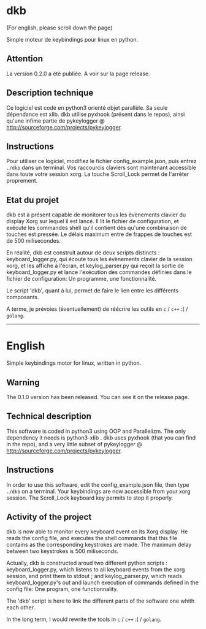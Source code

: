 dkb
===
(For english, please scroll down the page)

Simple moteur de keybindings pour linux en python.

Attention
---
La version 0.2.0 a été publiée. A voir sur la page release.

Description technique
---
Ce logiciel est codé en python3 orienté objet parallèle. Sa seule dépendance est xlib. dkb utilise pyxhook (présent dans le repos), ainsi qu'une infime partie de pykeylogger @ http://sourceforge.com/projects/pykeylogger.

Instructions
---
Pour utiliser ce logiciel, modifiez le fichier config_example.json, puis entrez `./dkb` dans un terminal. Vos raccourcis claviers sont maintenant accessible dans toute votre session xorg. La touche Scroll_Lock permet de l'arrêter proprement. 

Etat du projet
---
dkb est à présent capable de monitorer tous les évènements clavier du display Xorg sur lequel il est lancé. Il lit le fichier de configuration, et exécute les commandes shell qu'il contient dès qu'une combinaison de touches est pressée. Le délais maximum entre de frappes de touches est de 500 milisecondes.

En réalité, dkb est construit autour de deux scripts distincts : keyboard_logger.py, qui écoute tous les évènements clavier de la session xorg, et les affiche à l'écran, et keylog_parser.py qui reçoit la sortie de keyboard_logger.py et lance l'exécution des commandes définies dans le fichier de configuration: Un programme, une fonctionnalité.

Le script 'dkb', quant à lui, permet de faire le lien entre les différents composants.

A terme, je prévoies (éventuellement) de réécrire les outils en `c` / `c++` :( / `golang`.

______
English
===
Simple keybindings motor for linux, written in python.

Warning
---
The 0.1.0 version has been released. You can see it on the release page.

Technical description
---
This software is coded in python3 using OOP and Parallelizm. The only dependency it needs is python3-xlib . dkb uses pyxhook (that you can find in the repo), and a very little subset of pykeylogger @ http://sourceforge.com/projects/pykeylogger.

Instructions
---
In order to use this software, edit the config_example.json file, then type `./dkb` on a terminal. Your keybindings are now accessible from your xorg session. The Scroll_Lock keyboard key permits to stop it properly.

Activity of the project
---
dkb is now able to monitor every keyboard event on its Xorg display. He reads the config file, and executes the shell commands that this file contains as the corresponding keystrokes are made. The maximum delay between two keystrokes is 500 miliseconds.

Actually, dkb is constructed aroud two different python scripts : keyboard_logger.py, which listens to all keyboard events from the xorg session, and print them to stdout ; and keylog_parser.py, which reads keyboard_logger.py's out and launch execution of commands defined in the config file: One program, one functionnality.

The 'dkb' script is here to link the different parts of the software one whith each other.

In the long term, I would rewrite the tools in `c` / `c++` :( / `golang`.
